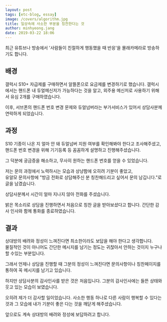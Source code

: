 ```yaml
---
layout: post
tags: [etc-blog, essay]
image: /covers/algorithm.jpg
title: 일상속에 사소한 부분을 칭찬한다는 것
author: minhyeong.jang
date: 2019-03-22 18:06
---
```


최근 유튜브나 방송에서 '사람들이 친절하게 행동했을 때 반응'을 몰래카메라로 방송하기도 합니다.


## 배경

갤럭시 S10+ 자급제를 구매하면서 알뜰폰으로 요금제를 변경하기로 했습니다.
갤럭시에서는 핸드폰 내 듀얼메신저가 가능하다는 것을 알고, 외주용 메신저로 사용하기 위해서 유심 2개를 구매하였습니다.

이후, 서브폰의 핸드폰 번호 변경 문제와 듀얼넘버라는 부가서비스가 있어서 상담사분께 연락하게 되었습니다.

## 과정

S10 기종이 나온 지 얼마 안 돼 듀얼넘버 지원 여부를 확인해봐야 한다고 조사해주셨고,  
핸드폰 번호 변경을 위해 기기등록 등 꼼꼼하게 설명하고 진행해주셨습니다.

그 덕분에 궁금증을 해소하고, 무사히 원하는 핸드폰 번호를 얻을 수 있었습니다.

저는 문의 과정에서 노력하시는 모습과 상냥함에 오히려 기분이 좋았고,  
유알모 문의사항에 "방금 전화로 상담해주신 분 칭찬해드리고 싶어서 문의 남깁니다."로 글을 남겼습니다.

상담사분께서 시간이 얼마 지나지 않아 전화를 주셨습니다.

밝은 목소리로 상담을 진행하면서 처음으로 칭찬 글을 받아보셨다고 합니다.
간단한 감사 인사와 함께 통화를 종료하였습니다.

## 결과
상대방의 배려와 정성이 느껴진다면 최소한이라도 보답을 해야 한다고 생각합니다.  
물질적인 것이 아니어도 간단한 메시지를 남기는 정도는 귀찮아서 안하는 것이지 누구나 할 수있는 부분입니다.

그래서 언제나 상담을 진행할 때 그분의 정성이 느껴진다면 문의사항이나 칭찬페이지를 통하여 꼭 메시지를 남기고 있습니다.

하지만 상담사분의 감사인사를 받은 것은 처음입니다.
그분의 감사인사에는 들뜬 상태와 웃고 있는 모습이 보였습니다.

오히려 제가 더 감사할 일이었습니다. 사소한 행동 하나로 다른 사람이 행복할 수 있다는 것과 그 모습에 내가 기분이 좋은 다는 것을 깨닫게 해주셨습니다.

앞으로도 계속 상대방의 배려와 정성에 보답하려고 합니다.


